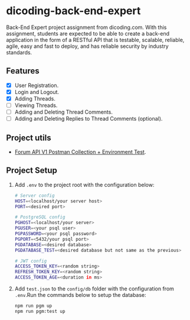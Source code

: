 [pm-v1]:
  https://github.com/dicodingacademy/a276-backend-expert-labs/raw/099-shared-content/shared-content/03-submission-content/01-Forum-API-V1/Forum%20API%20V1%20Test.zip

# dicoding-back-end-expert

Back-End Expert project assignment from dicoding.com. With this assignment,
students are expected to be able to create a back-end application in the form of
a RESTful API that is testable, scalable, reliable, agile, easy and fast to
deploy, and has reliable security by industry standards.

## Features

- [x] User Registration.
- [x] Login and Logout.
- [x] Adding Threads.
- [ ] Viewing Threads.
- [ ] Adding and Deleting Thread Comments.
- [ ] Adding and Deleting Replies to Thread Comments (optional).

## Project utils

- [Forum API V1 Postman Collection + Environment Test][pm-v1].

## Project Setup

1. Add `.env` to the project root with the configuration below:

   ```sh
   # Server config
   HOST=<localhost/your server host>
   PORT=<desired port>

   # PostgreSQL config
   PGHOST=<localhost/your server>
   PGUSER=<your psql user>
   PGPASSWORD=<your psql password>
   PGPORT=<5432/your psql port>
   PGDATABASE=<desired database>
   PGDATABASE_TEST=<desired database but not same as the previous>

   # JWT config
   ACCESS_TOKEN_KEY=<random string>
   REFRESH_TOKEN_KEY=<random string>
   ACCESS_TOKEN_AGE=<duration in ms>
   ```

2. Add `test.json` to the `config/db` folder with the configuration from
   `.env`.Run the commands below to setup the database:
   ```sh
   npm run pgm up
   npm run pgm:test up
   ```
